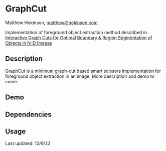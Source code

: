 # GraphCut
Matthew Hokinson, matthew@hokinson.com

Implementation of foreground object extraction method described in [Interactive Graph Cuts for Optimal Boundary & Region Segmentation of Objects in N-D Images](https://www.csd.uwo.ca/~yboykov/Papers/iccv01.pdf) 

## Description 

GraphCut is a minimum graph-cut based smart scissors implementation for foreground object extraction in an image. More description and demo to come.

## Demo

## Dependencies 

## Usage 

Last updated: 12/6/22
